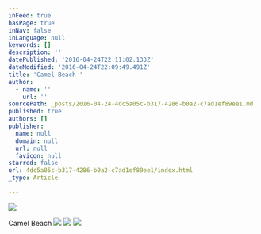 ```yaml
---
inFeed: true
hasPage: true
inNav: false
inLanguage: null
keywords: []
description: ''
datePublished: '2016-04-24T22:11:02.133Z'
dateModified: '2016-04-24T22:09:49.491Z'
title: 'Camel Beach '
author:
  - name: ''
    url: ''
sourcePath: _posts/2016-04-24-4dc5a05c-b317-4286-b0a2-c7ad1ef89ee1.md
published: true
authors: []
publisher:
  name: null
  domain: null
  url: null
  favicon: null
starred: false
url: 4dc5a05c-b317-4286-b0a2-c7ad1ef89ee1/index.html
_type: Article

---
```

![](https://s3-us-west-2.amazonaws.com/the-grid-img/p/5de2efb35d77275437d4aa4c8014f7a33ab194f2.jpg)

Camel Beach
![](https://s3-us-west-2.amazonaws.com/the-grid-img/p/ed4e54495f233254eb7ebe937cf0c75640c45d48.jpg)
![](https://s3-us-west-2.amazonaws.com/the-grid-img/p/ad679a5918cfed7aeb63df9d342228fe90ff32c9.jpg)
![](https://s3-us-west-2.amazonaws.com/the-grid-img/p/e0038fb6baffe1171f17caf5468149a285eea750.jpg)